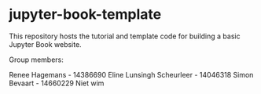 # jupyter-book-template

This repository hosts the tutorial and template code for building a basic Jupyter Book website.

Group members:

Renee Hagemans - 14386690
Eline Lunsingh Scheurleer - 14046318
Simon Bevaart - 14660229
Niet wim
